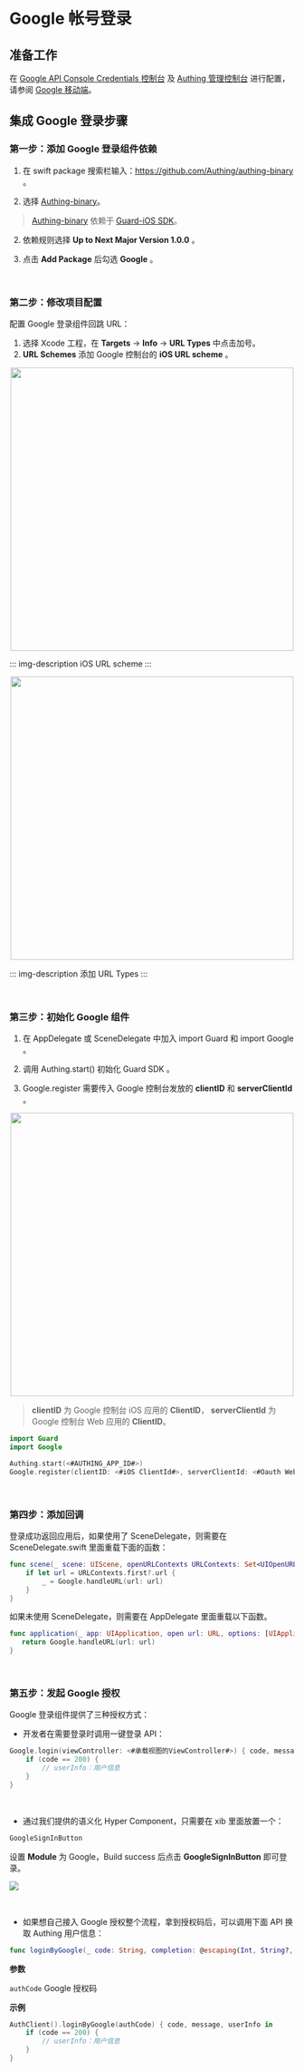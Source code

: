 # Google 帐号登录

<LastUpdated/>

## 准备工作

在 [Google API Console Credentials 控制台](https://console.cloud.google.com/apis/credentials) 及 [Authing 管理控制台](https://www.authing.cn/) 进行配置，请参阅 [Google 移动端](https://docs.authing.cn/v2/guides/connections/social/google-mobile/)。


## 集成 Google 登录步骤

### 第一步：添加 Google 登录组件依赖

1. 在 swift package 搜索栏输入：https://github.com/Authing/authing-binary 。

2. 选择 [Authing-binary](https://github.com/Authing/authing-binary)。
> [Authing-binary](https://github.com/Authing/authing-binary) 依赖于 [Guard-iOS SDK](https://github.com/Authing/guard-ios)。

2. 依赖规则选择 **Up to Next Major Version 1.0.0** 。

3. 点击 **Add Package** 后勾选 **Google** 。

<br>

### 第二步：修改项目配置

配置 Google 登录组件回跳 URL：
1. 选择 Xcode 工程，在 **Targets** -> **Info** -> **URL Types** 中点击加号。
2. **URL Schemes** 添加 Google 控制台的 **iOS URL scheme** 。

<img src="./images/google/3.png" height=500 style="display:block;margin: 0 auto;">

::: img-description
iOS URL scheme
:::

<img src="./images/google/2.png" height=500 style="display:block;margin: 0 auto;">

::: img-description
添加 URL Types
:::

<br>

### 第三步：初始化 Google 组件

1. 在 AppDelegate 或 SceneDelegate 中加入 import Guard 和 import Google 。

2. 调用 Authing.start() 初始化 Guard SDK 。

3. Google.register 需要传入 Google 控制台发放的 **clientID** 和 **serverClientId** 。

<img src="./images/google/4.png" height=500 style="display:block;margin: 0 auto;">

> **clientID** 为 Google 控制台 iOS 应用的 **ClientID**，
> **serverClientId** 为 Google 控制台 Web 应用的 **ClientID**。

```swift
import Guard
import Google

Authing.start(<#AUTHING_APP_ID#>)
Google.register(clientID: <#iOS ClientId#>, serverClientId: <#Oauth Web ClientId#>)
 ```
 
<br>

### 第四步：添加回调

登录成功返回应用后，如果使用了 SceneDelegate，则需要在 SceneDelegate.swift 里面重载下面的函数：

```swift
func scene(_ scene: UIScene, openURLContexts URLContexts: Set<UIOpenURLContext>) {
    if let url = URLContexts.first?.url {
        _ = Google.handleURL(url: url)
    }
}
 ```

如果未使用 SceneDelegate，则需要在 AppDelegate 里面重载以下函数。

```swift
func application(_ app: UIApplication, open url: URL, options: [UIApplication.OpenURLOptionsKey : Any] = [:]) -> Bool {
   return Google.handleURL(url: url)
}
 ```

<br>

### 第五步：发起 Google 授权
Google 登录组件提供了三种授权方式：

- 开发者在需要登录时调用一键登录 API：

```swift
Google.login(viewController: <#承载视图的ViewController#>) { code, message, userInfo in
    if (code == 200) {
        // userInfo：用户信息
    }
}
```

<br>

- 通过我们提供的语义化 Hyper Component，只需要在 xib 里面放置一个：

```swift
GoogleSignInButton
```

设置 **Module** 为 Google，Build success 后点击 **GoogleSignInButton** 即可登录。

![](./images/google/1.png)

<br>

- 如果想自己接入 Google 授权整个流程，拿到授权码后，可以调用下面 API 换取 Authing 用户信息：

```swift
func loginByGoogle(_ code: String, completion: @escaping(Int, String?, UserInfo?) -> Void)
```

**参数**

`authCode` Google 授权码

**示例**

```swift
AuthClient().loginByGoogle(authCode) { code, message, userInfo in
    if (code == 200) {
        // userInfo：用户信息
    }
}
```